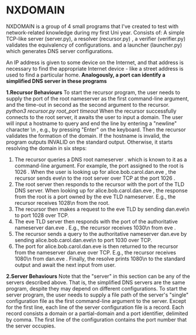 # NXDOMAIN
NXDOMAIN is a group of 4 small programs that I've created to test with network-related knowledge during my first Uni year.
Consists of: A simple TCP-like server (server.py), a resolver (recursor.py) , a verifier (verifier.py) validates the equivalency of configurations.
and a launcher (launcher.py) which generates DNS server configurations.

An IP address is given to some device on the Internet, and that address is necessary to find the
appropriate Internet device - like a street address is used to find a particular home. **Analogously, a
port can identify a simplified DNS server in these programs**

**1.Recursor Behaviours**
To start the recursor program, the user needs to supply the port of the root nameserver as the
first command-line argument, and the time-out in second as the second argument to the
recursor.
_python3 recursor.py root_port timeout_
When the recursor successfully connects to the root server, it awaits the user to input a domain.
The user will input a hostname to query and end the line by entering a "newline" character \n ,
e.g., by pressing "Enter" on the keyboard.
Then the recursor validates the formation of the domain. If the hostname is invalid, the program
outputs INVALID on the standard output. Otherwise, it starts resolving the domain in six steps:
1. The recursor queries a DNS root nameserver . which is known to it as a command-line
argument. For example, the port assigned to the root is 1026 . When the user is looking up
for alice.bob.carol.dan.eve , the recursor sends eve\n to the root server over TCP at the
port 1026 .
2. The root server then responds to the recursor with the port of the TLD DNS server. When
looking up for alice.bob.carol.dan.eve , the response from the root is a port owned by
the eve TLD nameserver. E.g., the recursor receives 1028\n from the root.
3. The recursor then makes a request to the eve TLD by sending dan.eve\n to port 1028
over TCP.
4. The eve TLD server then responds with the port of the authoritative nameserver dan.eve .
E.g., the recursor receives 1030\n from eve .
5. The recursor sends a query to the authoritative nameserver dan.eve by sending
alice.bob.carol.dan.eve\n to port 1030 over TCP.
6. The port for alice.bob.carol.dan.eve is then returned to the recursor from the
nameserver dan.eve over TCP. E.g., the recursor receives 1080\n from dan.eve .
Finally, the resolve prints 1080\n to the standard output and await the next input from user.

**2.Server Behaviours**
Note that the "server" in this section can be any of the servers described above. That is, the
simplified DNS servers are the same program, despite they may depend on different
configurations.
To start the server program, the user needs to supply a file path of the server's "single"
configuration file as the first command-line argument to the server.
Except for the first line, each line of the server configuration file is a record. Each record consists a
domain or a partial-domain and a port identifier, delimited by comma. The first line of the
configuration contains the port number that the server occupies.
